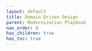 ```yaml
---
layout: default
title: Domain Driven Design
parent: Modernization Playbook
nav_order: 9
has_children: true
has_toc: true
---
```

